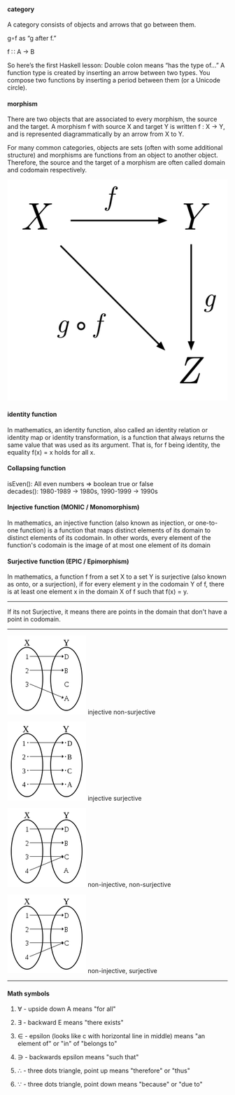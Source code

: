 #### category

A category consists of objects and arrows that go between them.

g∘f as “g after f.”

f ∷ A → B

So here’s the first Haskell lesson: Double colon means “has the type of…” A function type is created by inserting an arrow between two types. You compose two functions by inserting a period between them (or a Unicode circle).

#### morphism

There are two objects that are associated to every morphism, the source and the target. A morphism f with source X and target Y is written f : X → Y, and is represented diagrammatically by an arrow from X to Y.

For many common categories, objects are sets (often with some additional structure) and morphisms are functions from an object to another object. Therefore, the source and the target of a morphism are often called domain and codomain respectively.

![morphism](./images-category_theory/morphism-1.png)

#### identity function

In mathematics, an identity function, also called an identity relation or identity map or identity transformation, is a function that always returns the same value that was used as its argument. That is, for f being identity, the equality f(x) = x holds for all x.

#### Collapsing function

isEven(): All even numbers => boolean true or false   
decades(): 1980-1989 -> 1980s, 1990-1999 -> 1990s   

#### Injective function (MONIC / Monomorphism)

In mathematics, an injective function (also known as injection, or one-to-one function) is a function that maps distinct elements of its domain to distinct elements of its codomain. In other words, every element of the function's codomain is the image of at most one element of its domain

#### Surjective function (EPIC / Epimorphism)

In mathematics, a function f from a set X to a set Y is surjective (also known as onto, or a surjection), if for every element y in the codomain Y of f, there is at least one element x in the domain X of f such that f(x) = y.

---

If its not Surjective, it means there are points in the domain that don't have a point in codomain.

---

![injective-non-surjective](./images-category_theory/injective-non-surjective.png)
injective non-surjective

![injective-surjective](./images-category_theory/injective-surjective.png)
injective surjective

![non-injective-non-surjective](./images-category_theory/non-injective-non-surjective.png)
non-injective, non-surjective

![non-injective-surjective](./images-category_theory/non-injective-surjective.png)
non-injective, surjective

---

#### Math symbols

1. ∀ - upside down A means "for all"

2. ∃ - backward E means "there exists"

3. ∈ - epsilon (looks like c with horizontal line in middle)
   means "an element of" or "in" of "belongs to"

4. ∋ - backwards epsilon
   means "such that"

5. ∴ - three dots triangle, point up
   means "therefore" or "thus"

6. ∵ - three dots triangle, point down
   means "because" or "due to"
